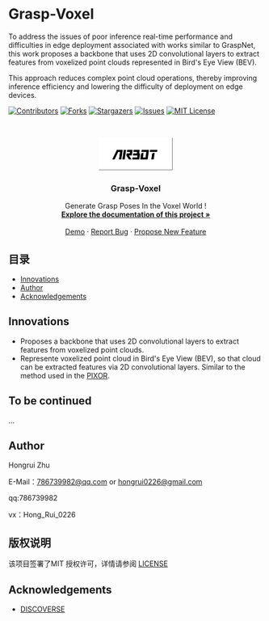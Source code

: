 

# Grasp-Voxel

To address the issues of poor inference real-time performance and difficulties in edge deployment associated with works similar to GraspNet, this work proposes a backbone that uses 2D convolutional layers to extract features from voxelized point clouds represented in Bird's Eye View (BEV). 

This approach reduces complex point cloud operations, thereby improving inference efficiency and lowering the difficulty of deployment on edge devices.

<!-- PROJECT SHIELDS -->

[![Contributors][contributors-shield]][contributors-url]
[![Forks][forks-shield]][forks-url]
[![Stargazers][stars-shield]][stars-url]
[![Issues][issues-shield]][issues-url]
[![MIT License][license-shield]][license-url]

<!-- PROJECT LOGO -->
<br />

<p align="center">
  <a href="https://github.com/786739982/Grasp-Voxel/">
    <img src="assets/logo.png" alt="Logo" width="146" height="64">
  </a>

  <h3 align="center">Grasp-Voxel</h3>
  <p align="center">
    Generate Grasp Poses In the Voxel World ! 
    <br />
    <a href="https://github.com/786739982/Grasp-Voxel"><strong>Explore the documentation of this project »</strong></a>
    <br />
    <br />
    <a href="https://github.com/786739982/Grasp-Voxel">Demo</a>
    ·
    <a href="https://github.com/786739982/Grasp-Voxel/issues">Report Bug</a>
    ·
    <a href="https://github.com/786739982/Grasp-Voxel/issues">Propose New Feature</a>
  </p>

</p>


## 目录

- [Innovations](#Innovations)
- [Author](#Author)
- [Acknowledgements](#Acknowledgements)




## Innovations

* Proposes a backbone that uses 2D convolutional layers to extract features from voxelized point clouds.
* Represente voxelized point cloud in Bird's Eye View (BEV), so that cloud can be extracted features via 2D convolutional layers. Similar to the method used in the [PIXOR](#https://arxiv.org/pdf/1902.06326).



## To be continued
...



## Author

Hongrui Zhu 

E-Mail：786739982@qq.com or hongrui0226@gmail.com

qq:786739982

vx：Hong_Rui_0226



  
## 版权说明

该项目签署了MIT 授权许可，详情请参阅 [LICENSE](https://github.com/786739982/Grasp-Voxel/blob/master/LICENSE)





## Acknowledgements

- [DISCOVERSE](https://airbots.online/)




<!-- links -->
[contributors-shield]: https://img.shields.io/github/contributors/786739982/Grasp-Voxel.svg?style=flat-square
[contributors-url]: https://github.com/786739982/Grasp-Voxel/graphs/contributors
[forks-shield]: https://img.shields.io/github/forks/786739982/Grasp-Voxel.svg?style=flat-square
[forks-url]: https://github.com/786739982/Grasp-Voxel/network/members
[stars-shield]: https://img.shields.io/github/stars/786739982/Grasp-Voxel.svg?style=flat-square
[stars-url]: https://github.com/786739982/Grasp-Voxel/stargazers
[issues-shield]: https://img.shields.io/github/issues/786739982/Grasp-Voxel.svg?style=flat-square
[issues-url]: https://img.shields.io/github/issues/786739982/Grasp-Voxel.svg
[license-shield]: https://img.shields.io/github/license/786739982/Grasp-Voxel.svg?style=flat-square
[license-url]: https://github.com/786739982/Grasp-Voxel/blob/master/LICENSE.txt
[linkedin-shield]: https://img.shields.io/badge/-LinkedIn-black.svg?style=flat-square&logo=linkedin&colorB=555





